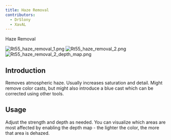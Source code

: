 ```yaml
---
title: Haze Removal
contributors:
  - DrSlony
  - XavAL
---
```


<div class="pagetitle">

Haze Removal

</div>

![](/images/Rt55_haze_removal_1.png "Rt55_haze_removal_1.png")
![](/images/Rt55_haze_removal_2.png "Rt55_haze_removal_2.png")
![](/images/Rt55_haze_removal_2_depth_map.png "Rt55_haze_removal_2_depth_map.png")

## Introduction

Removes atmospheric haze. Usually increases saturation and detail. Might
remove color casts, but might also introduce a blue cast which can be
corrected using other tools.

## Usage

Adjust the strength and depth as needed. You can visualize which areas
are most affected by enabling the depth map - the lighter the color, the
more that area is dehazed.
